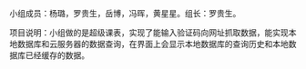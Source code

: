 小组成员：杨璐，罗贵生，岳博，冯晖，黄星星。组长：罗贵生。

项目说明：小组做的是超级课表，实现了能输入验证码向网址抓取数据，能实现本地数据库和云服务器的数据查询，在界面上会显示本地数据库的查询历史和本地数据库已经缓存的数据。

